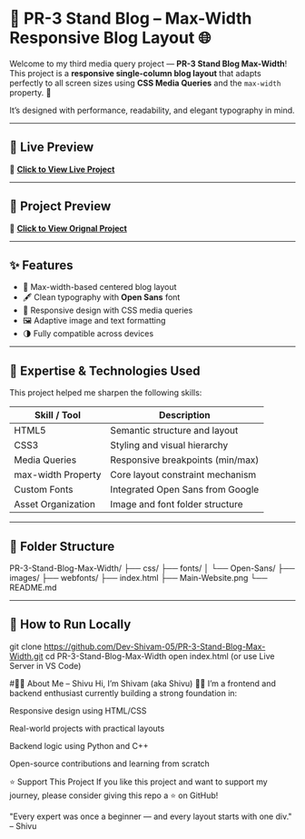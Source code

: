 # 📰 PR-3 Stand Blog – Max-Width Responsive Blog Layout 🌐

Welcome to my third media query project — **PR-3 Stand Blog Max-Width**!  
This project is a **responsive single-column blog layout** that adapts perfectly to all screen sizes using **CSS Media Queries** and the `max-width` property. 🎯

It’s designed with performance, readability, and elegant typography in mind.

---

## 🔗 Live Preview

🚀 **[Click to View Live Project](https://shivam-pr-3-stand-blog-max-width.vercel.app/)**

---

## 🔗 Project Preview

🚀 **[Click to View Orignal Project](https://templatemo.com/live/templatemo_488_classic)**

---

## ✨ Features

- 🧱 Max-width-based centered blog layout  
- 🖋️ Clean typography with **Open Sans** font  
- 📱 Responsive design with CSS media queries  
- 🖼️ Adaptive image and text formatting  
- 🌗 Fully compatible across devices

---

## 🧰 Expertise & Technologies Used

This project helped me sharpen the following skills:

| Skill / Tool        | Description                          |
|---------------------|--------------------------------------|
| HTML5               | Semantic structure and layout        |
| CSS3                | Styling and visual hierarchy         |
| Media Queries       | Responsive breakpoints (min/max)     |
| max-width Property  | Core layout constraint mechanism     |
| Custom Fonts        | Integrated Open Sans from Google     |
| Asset Organization  | Image and font folder structure      |

---

## 📂 Folder Structure

PR-3-Stand-Blog-Max-Width/
├── css/
├── fonts/
│ └── Open-Sans/
├── images/
├── webfonts/
├── index.html
├── Main-Website.png
└── README.md


---

## 🚀 How to Run Locally

git clone https://github.com/Dev-Shivam-05/PR-3-Stand-Blog-Max-Width.git
cd PR-3-Stand-Blog-Max-Width
open index.html (or use Live Server in VS Code)

#🙋‍♂️ About Me – Shivu
Hi, I’m Shivam (aka Shivu) 👨‍💻
I’m a frontend and backend enthusiast currently building a strong foundation in:

Responsive design using HTML/CSS

Real-world projects with practical layouts

Backend logic using Python and C++

Open-source contributions and learning from scratch

⭐ Support This Project
If you like this project and want to support my journey,
please consider giving this repo a ⭐ on GitHub!

"Every expert was once a beginner — and every layout starts with one div." – Shivu

